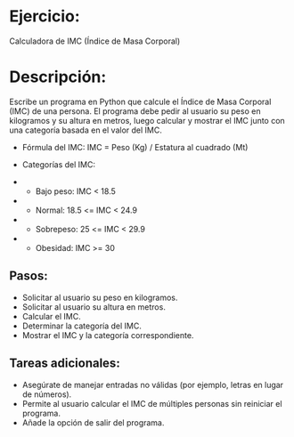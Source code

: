 # Ejercicio: 

Calculadora de IMC (Índice de Masa Corporal)

# Descripción: 

Escribe un programa en Python que calcule el Índice de Masa Corporal (IMC) de una persona. El programa debe pedir al usuario su peso en kilogramos y su altura en metros, luego calcular y mostrar el IMC junto con una categoría basada en el valor del IMC.

* Fórmula del IMC: IMC = Peso (Kg) / Estatura al cuadrado (Mt)

* Categorías del IMC:

* * Bajo peso: IMC < 18.5
* * Normal: 18.5 <= IMC < 24.9
* * Sobrepeso: 25 <= IMC < 29.9
* * Obesidad: IMC >= 30

## Pasos:

* Solicitar al usuario su peso en kilogramos.
* Solicitar al usuario su altura en metros.
* Calcular el IMC.
* Determinar la categoría del IMC.
* Mostrar el IMC y la categoría correspondiente.

## Tareas adicionales:

* Asegúrate de manejar entradas no válidas (por ejemplo, letras en lugar de números).
* Permite al usuario calcular el IMC de múltiples personas sin reiniciar el programa.
* Añade la opción de salir del programa.